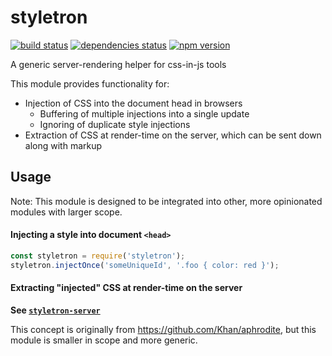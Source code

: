 # styletron

[![build status][build-badge]][build-href]
[![dependencies status][deps-badge]][deps-href]
[![npm version][npm-badge]][npm-href]

A generic server-rendering helper for css-in-js tools

This module provides functionality for:
 * Injection of CSS into the document head in browsers
   * Buffering of multiple injections into a single update
   * Ignoring of duplicate style injections
 * Extraction of CSS at render-time on the server, which can be sent down along with markup

## Usage

Note: This module is designed to be integrated into other, more opinionated modules with larger scope.

#### Injecting a style into document `<head>`

```js
const styletron = require('styletron');
styletron.injectOnce('someUniqueId', '.foo { color: red }');
```

#### Extracting "injected" CSS at render-time on the server

**See [`styletron-server`](https://github.com/rtsao/styletron-server)**

This concept is originally from https://github.com/Khan/aphrodite, but this module is smaller in scope and more generic.

[build-badge]: https://travis-ci.org/rtsao/styletron.svg?branch=master
[build-href]: https://travis-ci.org/rtsao/styletron
[deps-badge]: https://david-dm.org/rtsao/styletron.svg
[deps-href]: https://david-dm.org/rtsao/styletron
[npm-badge]: https://badge.fury.io/js/styletron.svg
[npm-href]: https://www.npmjs.com/package/styletron
